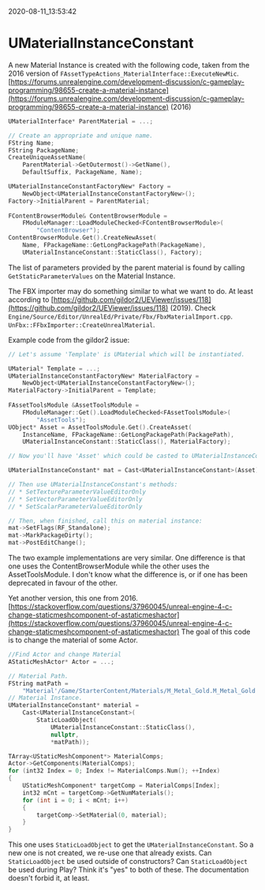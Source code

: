 2020-08-11_13:53:42

# UMaterialInstanceConstant

A new Material Instance is created with the following code, taken from the 2016 version of `FAssetTypeActions_MaterialInterface::ExecuteNewMic`.
[https://forums.unrealengine.com/development-discussion/c-gameplay-programming/98655-create-a-material-instance](https://forums.unrealengine.com/development-discussion/c-gameplay-programming/98655-create-a-material-instance) (2016)

```c++
UMaterialInterface* ParentMaterial = ...;

// Create an appropriate and unique name.
FString Name;
FString PackageName;
CreateUniqueAssetName(
    ParentMaterial->GetOutermost()->GetName(),
    DefaultSuffix, PackageName, Name);

UMaterialInstanceConstantFactoryNew* Factory =
    NewObject<UMaterialInstanceConstantFactoryNew>();
Factory->InitialParent = ParentMaterial;
    
FContentBrowserModule& ContentBrowserModule =
    FModuleManager::LoadModuleChecked<FContentBrowserModule>(
        "ContentBrowser");
ContentBrowserModule.Get().CreateNewAsset(
    Name, FPackageName::GetLongPackagePath(PackageName),
    UMaterialInstanceConstant::StaticClass(), Factory);
```

The list of parameters provided by the parent material is found by calling `GetStaticParameterValues` on the Material Instance.

The FBX importer may do something similar to what we want to do.
At least according to [https://github.com/gildor2/UEViewer/issues/118](https://github.com/gildor2/UEViewer/issues/118) (2019).
Check `Engine/Source/Editor/UnrealEd/Private/Fbx/FbxMaterialImport.cpp`.
`UnFbx::FFbxImporter::CreateUnrealMaterial`.

Example code from the gildor2 issue:
```c++
// Let's assume 'Template' is UMaterial which will be instantiated.

UMaterial* Template = ...;
UMaterialInstanceConstantFactoryNew* MaterialFactory =
    NewObject<UMaterialInstanceConstantFactoryNew>();
MaterialFactory->InitialParent = Template;
    
FAssetToolsModule &AssetToolsModule =
    FModuleManager::Get().LoadModuleChecked<FAssetToolsModule>(
        "AssetTools");
UObject* Asset = AssetToolsModule.Get().CreateAsset(
    InstanceName, FPackageName::GetLongPackagePath(PackagePath),
    UMaterialInstanceConstant::StaticClass(), MaterialFactory);

// Now you'll have 'Asset' which could be casted to UMaterialInstanceConstant.

UMaterialInstanceConstant* mat = Cast<UMaterialInstanceConstant>(Asset);

// Then use UMaterialInstanceConstant's methods:
// * SetTextureParameterValueEditorOnly
// * SetVectorParameterValueEditorOnly
// * SetScalarParameterValueEditorOnly

// Then, when finished, call this on material instance:
mat->SetFlags(RF_Standalone);
mat->MarkPackageDirty();
mat->PostEditChange();
```

The two example implementations are very similar.
One difference is that one uses the ContentBrowserModule while the other uses the AssetToolsModule.
I don't know what the difference is, or if one has been deprecated in favour of the other.


Yet another version, this one from 2016.
[https://stackoverflow.com/questions/37960045/unreal-engine-4-c-change-staticmeshcomponent-of-astaticmeshactor](https://stackoverflow.com/questions/37960045/unreal-engine-4-c-change-staticmeshcomponent-of-astaticmeshactor)
The goal of this code is to change the material of some Actor.

```c++
//Find Actor and change Material
AStaticMeshActor* Actor = ...;

// Material Path.
FString matPath = 
    "Material'/Game/StarterContent/Materials/M_Metal_Gold.M_Metal_Gold'";
// Material Instance.
UMaterialInstanceConstant* material = 
    Cast<UMaterialInstanceConstant>(
    	StaticLoadObject(
        	UMaterialInstanceConstant::StaticClass(),
            nullptr,
            *matPath));

TArray<UStaticMeshComponent*> MaterialComps;
Actor->GetComponents(MaterialComps);
for (int32 Index = 0; Index != MaterialComps.Num(); ++Index)
{
	UStaticMeshComponent* targetComp = MaterialComps[Index];
    int32 mCnt = targetComp->GetNumMaterials();
    for (int i = 0; i < mCnt; i++)
    {
        targetComp->SetMaterial(0, material);
    }
}
```

This one uses `StaticLoadObject` to get the `UMaterialInstanceConstant`.
So a new one is not created, we re-use one that already exists.
Can `StaticLoadObject` be used outside of constructors?
Can `StaticLoadObject` be used during Play?
Think it's "yes" to both of these. The documentation doesn't forbid it, at least.